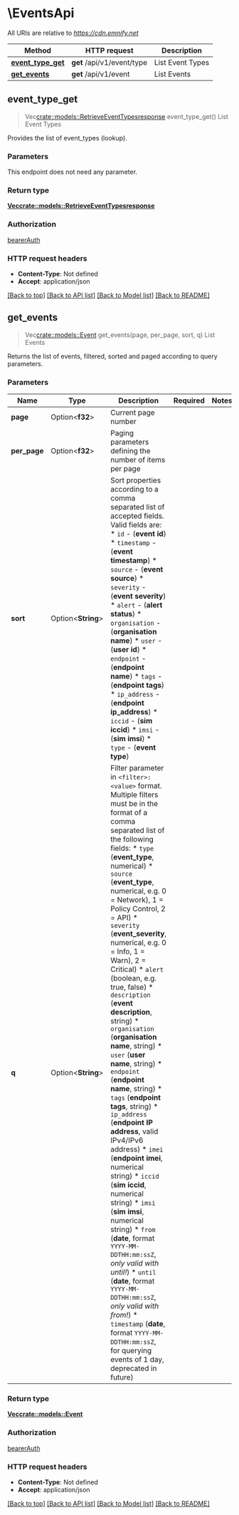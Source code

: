 # \EventsApi

All URIs are relative to *https://cdn.emnify.net*

Method | HTTP request | Description
------------- | ------------- | -------------
[**event_type_get**](EventsApi.md#event_type_get) | **get** /api/v1/event/type | List Event Types
[**get_events**](EventsApi.md#get_events) | **get** /api/v1/event | List Events



## event_type_get

> Vec<crate::models::RetrieveEventTypesresponse> event_type_get()
List Event Types

Provides the list of event_types (lookup).

### Parameters

This endpoint does not need any parameter.

### Return type

[**Vec<crate::models::RetrieveEventTypesresponse>**](RetrieveEventTypesresponse.md)

### Authorization

[bearerAuth](../README.md#bearerAuth)

### HTTP request headers

- **Content-Type**: Not defined
- **Accept**: application/json

[[Back to top]](#) [[Back to API list]](../README.md#documentation-for-api-endpoints) [[Back to Model list]](../README.md#documentation-for-models) [[Back to README]](../README.md)


## get_events

> Vec<crate::models::Event> get_events(page, per_page, sort, q)
List Events

Returns the list of events, filtered, sorted and paged according to query parameters.

### Parameters


Name | Type | Description  | Required | Notes
------------- | ------------- | ------------- | ------------- | -------------
**page** | Option<**f32**> | Current page number |  |
**per_page** | Option<**f32**> | Paging parameters defining the number of items per page |  |
**sort** | Option<**String**> | Sort properties according to a comma separated list of accepted fields. Valid fields are:  * `id` - (**event id**) * `timestamp` - (**event timestamp**) * `source` - (**event source**) * `severity` - (**event severity**) * `alert` - (**alert status**) * `organisation` - (**organisation name**) * `user` - (**user id**) * `endpoint` - (**endpoint name**) * `tags` - (**endpoint tags**) * `ip_address` - (**endpoint ip_address**) * `iccid` - (**sim iccid**) * `imsi` - (**sim imsi**) * `type` - (**event type**)  |  |
**q** | Option<**String**> | Filter parameter in `<filter>:<value>` format. Multiple filters must be in the format of a comma separated list of the following fields:  * `type` (**event_type**, numerical) * `source` (**event_type**, numerical, e.g. 0 = Network), 1 = Policy Control, 2 = API) * `severity` (**event_severity**, numerical, e.g. 0 = Info, 1 = Warn), 2 = Critical) * `alert` (boolean, e.g. true, false) * `description` (**event description**, string) * `organisation` (**organisation name**, string) * `user` (**user name**, string) * `endpoint` (**endpoint name**, string) * `tags` (**endpoint tags**, string) * `ip_address` (**endpoint IP address**, valid IPv4/IPv6 address) * `imei` (**endpoint imei**, numerical string) * `iccid` (**sim iccid**, numerical string) * `imsi` (**sim imsi**, numerical string) * `from` (**date**, format `YYYY-MM-DDTHH:mm:ssZ`, _only valid with until!_) * `until` (**date**, format `YYYY-MM-DDTHH:mm:ssZ`, _only valid with from!_) * `timestamp` (**date**, format `YYYY-MM-DDTHH:mm:ssZ`, for querying events of 1 day, deprecated in future)  |  |

### Return type

[**Vec<crate::models::Event>**](Event.md)

### Authorization

[bearerAuth](../README.md#bearerAuth)

### HTTP request headers

- **Content-Type**: Not defined
- **Accept**: application/json

[[Back to top]](#) [[Back to API list]](../README.md#documentation-for-api-endpoints) [[Back to Model list]](../README.md#documentation-for-models) [[Back to README]](../README.md)

